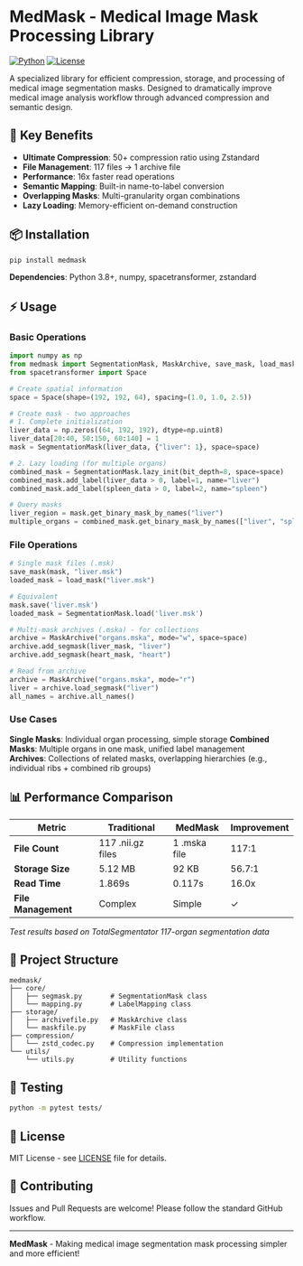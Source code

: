 # MedMask - Medical Image Mask Processing Library

[![Python](https://img.shields.io/badge/python-3.8+-blue.svg)](https://python.org)
[![License](https://img.shields.io/badge/license-MIT-green.svg)](LICENSE)

A specialized library for efficient compression, storage, and processing of medical image segmentation masks. Designed to dramatically improve medical image analysis workflow through advanced compression and semantic design.

## 🚀 Key Benefits

- **Ultimate Compression**: 50+ compression ratio using Zstandard
- **File Management**: 117 files → 1 archive file
- **Performance**: 16x faster read operations
- **Semantic Mapping**: Built-in name-to-label conversion
- **Overlapping Masks**: Multi-granularity organ combinations
- **Lazy Loading**: Memory-efficient on-demand construction

## 📦 Installation

```bash
pip install medmask
```

**Dependencies**: Python 3.8+, numpy, spacetransformer, zstandard

## ⚡ Usage

### Basic Operations

```python
import numpy as np
from medmask import SegmentationMask, MaskArchive, save_mask, load_mask
from spacetransformer import Space

# Create spatial information
space = Space(shape=(192, 192, 64), spacing=(1.0, 1.0, 2.5))

# Create mask - two approaches
# 1. Complete initialization
liver_data = np.zeros((64, 192, 192), dtype=np.uint8)
liver_data[20:40, 50:150, 60:140] = 1
mask = SegmentationMask(liver_data, {"liver": 1}, space=space)

# 2. Lazy loading (for multiple organs)
combined_mask = SegmentationMask.lazy_init(bit_depth=8, space=space)
combined_mask.add_label(liver_data > 0, label=1, name="liver")
combined_mask.add_label(spleen_data > 0, label=2, name="spleen")

# Query masks
liver_region = mask.get_binary_mask_by_names("liver")
multiple_organs = combined_mask.get_binary_mask_by_names(["liver", "spleen"])
```

### File Operations

```python
# Single mask files (.msk)
save_mask(mask, "liver.msk")
loaded_mask = load_mask("liver.msk")

# Equivalent
mask.save('liver.msk')
loaded_mask = SegmentationMask.load('liver.msk')

# Multi-mask archives (.mska) - for collections
archive = MaskArchive("organs.mska", mode="w", space=space)
archive.add_segmask(liver_mask, "liver")
archive.add_segmask(heart_mask, "heart")

# Read from archive
archive = MaskArchive("organs.mska", mode="r")
liver = archive.load_segmask("liver")
all_names = archive.all_names()
```

### Use Cases

**Single Masks**: Individual organ processing, simple storage
**Combined Masks**: Multiple organs in one mask, unified label management  
**Archives**: Collections of related masks, overlapping hierarchies (e.g., individual ribs + combined rib groups)

## 📊 Performance Comparison

| Metric | Traditional | MedMask | Improvement |
|--------|-------------|---------|-------------|
| **File Count** | 117 .nii.gz files | 1 .mska file | 117:1 |
| **Storage Size** | 5.12 MB | 92 KB | 56.7:1 |
| **Read Time** | 1.869s | 0.117s | 16.0x |
| **File Management** | Complex | Simple | ✓ |

*Test results based on TotalSegmentator 117-organ segmentation data*

## 📁 Project Structure

```
medmask/
├── core/
│   ├── segmask.py       # SegmentationMask class
│   └── mapping.py       # LabelMapping class
├── storage/
│   ├── archivefile.py   # MaskArchive class
│   └── maskfile.py      # MaskFile class
├── compression/
│   └── zstd_codec.py    # Compression implementation
└── utils/
    └── utils.py         # Utility functions
```

## 🧪 Testing

```bash
python -m pytest tests/
```

## 📝 License

MIT License - see [LICENSE](LICENSE) file for details.

## 🤝 Contributing

Issues and Pull Requests are welcome! Please follow the standard GitHub workflow.

---

**MedMask** - Making medical image segmentation mask processing simpler and more efficient! 